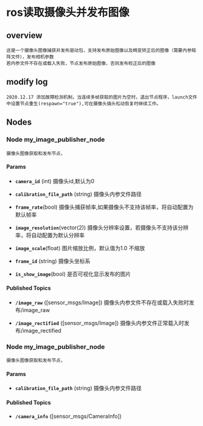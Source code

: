 # ros读取摄像头并发布图像

## overview
    这是一个摄像头图像捕获并发布驱动包，支持发布原始图像以及畸变矫正后的图像（需要内参矩阵文件），发布相机参数
    若内参文件不存在或载入失败，节点发布原始图像，否则发布校正后的图像
    
## modify log
	2020.12.17 添加故障检测机制，当连续多帧获取的图片为空时，退出节点程序，launch文件中设置节点重生(respawn="true"),可在摄像头插头松动恢复时继续工作。

## Nodes

### Node my_image_publisher_node
    摄像头图像获取和发布节点，
#### Params

* **`camera_id`** (int)
    摄像头id,默认为0

* **`calibration_file_path`** (string)
    摄像头内参文件路径

* **`frame_rate`**(bool)
    摄像头捕获帧率,如果摄像头不支持该帧率，将自动配置为默认帧率

* **`image_resolution`**(vector(2))
    摄像头分辨率设置，若摄像头不支持该分辨率，将自动配置为默认分辨率

* **`image_scale`**(float)
    图片缩放比例，默认值为1.0 不缩放

* **`frame_id`** (string)
    摄像头坐标系

* **`is_show_image`**(bool)
    是否可视化显示发布的图片

#### Published Topics

* **`/image_raw`** ([sensor_msgs/Image])
    摄像头内参文件不存在或载入失败时发布/image_raw

* **`/image_rectified`** ([sensor_msgs/Image])
    摄像头内参文件正常载入时发布/image_rectified



### Node my_image_publisher_node
    摄像头图像获取和发布节点，
#### Params

* **`calibration_file_path`** (string)
    摄像头内参文件路径

#### Published Topics

* **`/camera_info`** ([sensor_msgs/CameraInfo])
    
